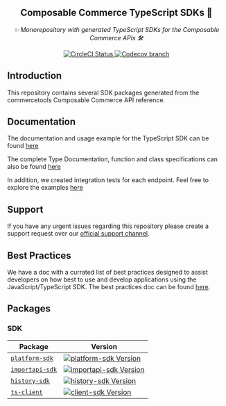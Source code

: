 <h2 align="center">Composable Commerce TypeScript SDKs 💅</h2>
<p align="center">
  <i>✨ Monorepository with generated TypeScript SDKs for the Composable Commerce APIs 🛠</i>
</p>
<p align="center">
  <a href="https://circleci.com/gh/commercetools/commercetools-sdk-typescript">
    <img alt="CircleCI Status" src="https://img.shields.io/circleci/build/github/commercetools/commercetools-sdk-typescript/master">
  </a>
  <a href="https://codecov.io/gh/commercetools/commercetools-sdk-typescript">
   <img alt="Codecov branch" src="https://img.shields.io/codecov/c/github/commercetools/commercetools-sdk-typescript/chore/small-repo-improvement">
   <!-- <img alt="Codecov Coverage Status" src="https://img.shields.io/codecov/c/github/commercetools/nodejs.svg?style=flat-square"> -->
  </a>
  <!-- <a href="https://waffle.io/commercetools/nodejs-tasks-board">
    <img alt="Waffle.io Board" src="https://img.shields.io/badge/Waffle-board-yellow.svg?style=flat-square">
  </a> -->
</p>

## Introduction

This repository contains several SDK packages generated from the commercetools Composable Commerce API reference.

## Documentation

The documentation and usage example for the TypeScript SDK can be found [here](https://docs.commercetools.com/sdk/javascript-sdk)

The complete Type Documentation, function and class specifications can also be found [here](https://commercetools.github.io/commercetools-sdk-typescript/)

In addition, we created integration tests for each endpoint. Feel free to explore the examples [here](https://github.com/commercetools/commercetools-sdk-typescript/blob/master/packages/platform-sdk/test/integration-tests)

## Support

If you have any urgent issues regarding this repository please create a support request over our [official support channel](http://support.commercetools.com).

## Best Practices

We have a doc with a currated list of best practices designed to assist developers on how best to use and develop applications using the JavaScript/TypeScript SDK. The best practices doc can be found [here](BEST_PRACTICES.md).

## Packages

### SDK

| Package                                    | Version                                                               |
| ------------------------------------------ | --------------------------------------------------------------------- |
| [`platform-sdk`](/packages/platform-sdk)   | [![platform-sdk Version][platform-sdk-icon]][platform-sdk-version]    |
| [`importapi-sdk`](/packages/importapi-sdk) | [![importapi-sdk Version][importapi-sdk-icon]][importapi-sdk-version] |
| [`history-sdk`](/packages/history-sdk)     | [![history-sdk Version][history-sdk-icon]][history-sdk-version]       |
| [`ts-client`](/packages/sdk-client-v3)     | [![client-sdk Version][sdk-client-icon]][sdk-client-version]          |

[platform-sdk-version]: https://www.npmjs.com/package/@commercetools/platform-sdk
[platform-sdk-icon]: https://img.shields.io/npm/v/@commercetools/platform-sdk.svg?style=flat-square
[importapi-sdk-version]: https://www.npmjs.com/package/@commercetools/importapi-sdk
[importapi-sdk-icon]: https://img.shields.io/npm/v/@commercetools/importapi-sdk.svg?style=flat-square
[history-sdk-version]: https://www.npmjs.com/package/@commercetools/history-sdk
[history-sdk-icon]: https://img.shields.io/npm/v/@commercetools/history-sdk.svg?style=flat-square
[sdk-client-version]: https://www.npmjs.com/package/@commercetools/ts-client
[sdk-client-icon]: https://img.shields.io/npm/v/@commercetools/ts-client.svg?style=flat-square
